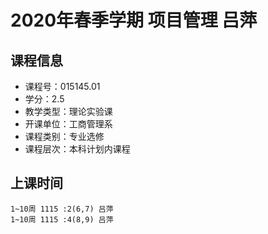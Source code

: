 # 2020年春季学期 项目管理 吕萍






## 课程信息

- 课程号：015145.01
- 学分：2.5
- 教学类型：理论实验课
- 开课单位：工商管理系
- 课程类别：专业选修
- 课程层次：本科计划内课程

## 上课时间

```
1~10周 1115 :2(6,7) 吕萍
1~10周 1115 :4(8,9) 吕萍
```

